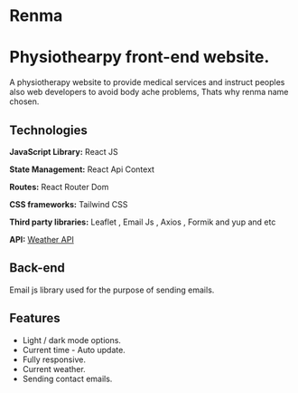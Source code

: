 # Renma

# Physiothearpy front-end website.

A physiotherapy website to provide medical services and instruct peoples also web developers to avoid body ache problems, Thats why renma name chosen.  


## Technologies

**JavaScript Library:** React JS

**State Management:** React Api Context

**Routes:** React Router Dom

**CSS frameworks:** Tailwind CSS

**Third party libraries:** Leaflet , Email Js , Axios , Formik and yup and etc

**API:**  [Weather API]((https://www.weatherapi.com/api-explorer.aspx))

## Back-end
Email js library used for the purpose of sending emails.

## Features

- Light / dark mode options.
- Current time - Auto update.
- Fully responsive.
- Current weather.
- Sending contact emails.
